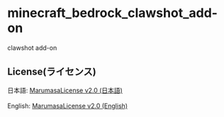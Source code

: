 # minecraft_bedrock_clawshot_add-on
clawshot add-on
## License(ライセンス)
日本語: [MarumasaLicense v2.0 (日本語)](https://github.com/malken21/MarumasaLicenses/blob/main/MarumasaLicense_v2.0/LICENSE-ja.md)
<br>
<br>
English: [MarumasaLicense v2.0 (English)](https://github.com/malken21/MarumasaLicenses/blob/main/MarumasaLicense_v2.0/LICENSE-en.md)
